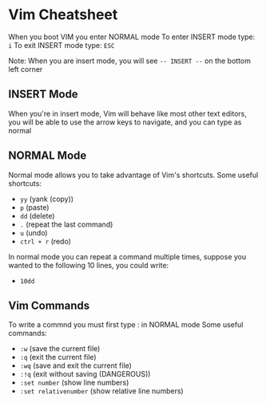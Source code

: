# Vim Cheatsheet
When you boot VIM you enter NORMAL mode
To enter INSERT mode type: `i`
To exit INSERT mode type: `ESC`

Note: When you are insert mode, you will see `-- INSERT --` on the bottom
left corner

## INSERT Mode
When you're in insert mode, Vim will behave like most other text editors, you
will be able to use the arrow keys to navigate, and you can type as normal

## NORMAL Mode
Normal mode allows you to take advantage of Vim's shortcuts.
Some useful shortcuts:
- `yy` (yank (copy))
- `p` (paste)
- `dd` (delete)
- `.` (repeat the last command)
- `u` (undo)
- `ctrl + r` (redo)

In normal mode you can repeat a command multiple times, suppose you wanted to the
following 10 lines, you could write:
- `10dd`

## Vim Commands
To write a commnd you must first type : in NORMAL mode
Some useful commands:
- `:w` (save the current file)
- `:q` (exit the current file)
- `:wq` (save and exit the current file)
- `:!q` (exit without saving (DANGEROUS))
- `:set number` (show line numbers)
- `:set relativenumber` (show relative line numbers)
